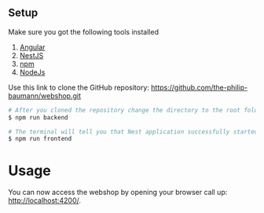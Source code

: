 ## Setup

Make sure you got the following tools installed
1. [Angular](https://cli.angular.io/)
2. [NestJS](https://docs.nestjs.com/#installation)
3. [npm](https://www.npmjs.com/get-npm)
4. [NodeJs](https://nodejs.org/de/download/)

Use this link to clone the GitHub repository:
https://github.com/the-philip-baumann/webshop.git

```bash
# After you cloned the repository change the directory to the root folder of the cloned repository in your terminal and enter the following command
$ npm run backend

# The terminal will tell you that Nest application successfully started. Leave the terminal instance open and open another terminal instance and enter the following command
$ npm run frontend
```
# Usage
You can now access the webshop by opening your browser call up: [http://localhost:4200/](http://localhost:4200/).
